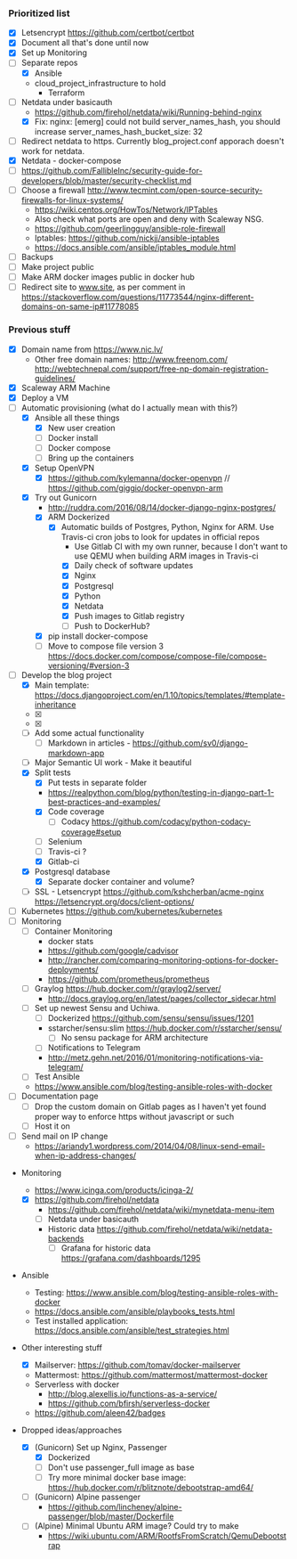 ### Prioritized list
- [x] Letsencrypt https://github.com/certbot/certbot
- [x] Document all that's done until now
- [x] Set up Monitoring
- [ ] Separate repos
  - [x] Ansible
  - cloud_project_infrastructure to hold
    - Terraform
- [ ] Netdata under basicauth
  - https://github.com/firehol/netdata/wiki/Running-behind-nginx
  - [x] Fix: nginx: [emerg] could not build server_names_hash, you should increase server_names_hash_bucket_size: 32
- [ ] Redirect netdata to https. Currently blog_project.conf apporach doesn't work for netdata.
- [x] Netdata - docker-compose
- [ ] https://github.com/FallibleInc/security-guide-for-developers/blob/master/security-checklist.md
- [ ] Choose a firewall http://www.tecmint.com/open-source-security-firewalls-for-linux-systems/
  - https://wiki.centos.org/HowTos/Network/IPTables
  - Also check what ports are open and deny with Scaleway NSG.
  - https://github.com/geerlingguy/ansible-role-firewall
  - Iptables: https://github.com/nickjj/ansible-iptables
  - https://docs.ansible.com/ansible/iptables_module.html
- [ ] Backups
- [ ] Make project public
- [ ] Make ARM docker images public in docker hub
- [ ] Redirect site to www.site, as per comment in https://stackoverflow.com/questions/11773544/nginx-different-domains-on-same-ip#11778085

### Previous stuff
- [x] Domain name from https://www.nic.lv/
  - Other free domain names: http://www.freenom.com/ http://webtechnepal.com/support/free-np-domain-registration-guidelines/
- [x] Scaleway ARM Machine
- [x] Deploy a VM
- [ ] Automatic provisioning (what do I actually mean with this?)
  - [x] Ansible all these things
    - [x] New user creation
    - [ ] Docker install
    - [ ] Docker compose
    - [ ] Bring up the containers  
  - [x] Setup OpenVPN
    - [x] https://github.com/kylemanna/docker-openvpn // https://github.com/giggio/docker-openvpn-arm
  - [x] Try out Gunicorn
    - http://ruddra.com/2016/08/14/docker-django-nginx-postgres/
    - [x] ARM Dockerized
      - [x] Automatic builds of Postgres, Python, Nginx for ARM. Use Travis-ci cron jobs to look for updates in official repos
        - Use Gitlab CI with my own runner, because I don't want to use QEMU when building ARM images in Travis-ci
        - [x] Daily check of software updates
         - [x] Nginx
         - [x] Postgresql
         - [x] Python
         - [x] Netdata
         - [x] Push images to Gitlab registry
         - [ ] Push to DockerHub?
    - [x] pip install docker-compose
    - [ ] Move to compose file version 3 https://docs.docker.com/compose/compose-file/compose-versioning/#version-3
- [ ] Develop the blog project
  - [x] Main template: https://docs.djangoproject.com/en/1.10/topics/templates/#template-inheritance
  - [x] <link rel="stylesheet" href="https://cdn.jsdelivr.net/semantic-ui/2.2.6/semantic.min.css">
  - [x] <script src="https://cdn.jsdelivr.net/semantic-ui/2.2.6/semantic.min.js"></script>
  - [ ] Add some actual functionality
    - [ ] Markdown in articles - https://github.com/sv0/django-markdown-app
  - [ ] Major Semantic UI work - Make it beautiful
  - [x] Split tests
    - [x] Put tests in separate folder
    - https://realpython.com/blog/python/testing-in-django-part-1-best-practices-and-examples/
    - [x] Code coverage
      - [ ] Codacy https://github.com/codacy/python-codacy-coverage#setup
    - [ ] Selenium
    - [ ] Travis-ci ?
    - [x] Gitlab-ci
  - [x] Postgresql database
    - [x] Separate docker container and volume?
  - [ ] SSL - Letsencrypt https://github.com/kshcherban/acme-nginx https://letsencrypt.org/docs/client-options/
- [ ] Kubernetes https://github.com/kubernetes/kubernetes
- [ ] Monitoring
  - [ ] Container Monitoring
    - docker stats
    - https://github.com/google/cadvisor
    - http://rancher.com/comparing-monitoring-options-for-docker-deployments/
    - https://github.com/prometheus/prometheus
  - [ ] Graylog https://hub.docker.com/r/graylog2/server/
    - http://docs.graylog.org/en/latest/pages/collector_sidecar.html
  - [ ] Set up newest Sensu and Uchiwa.
    - [ ] Dockerized https://github.com/sensu/sensu/issues/1201
    - sstarcher/sensu:slim https://hub.docker.com/r/sstarcher/sensu/
      - [ ] No sensu package for ARM architecture
    - [ ] Notifications to Telegram
    - http://metz.gehn.net/2016/01/monitoring-notifications-via-telegram/
  - [ ] Test Ansible
  - https://www.ansible.com/blog/testing-ansible-roles-with-docker
- [ ] Documentation page
  - [ ] Drop the custom domain on Gitlab pages as I haven't yet found proper way to enforce https without javascript or such
  - [ ] Host it on
- [ ] Send mail on IP change
  - https://ariandy1.wordpress.com/2014/04/08/linux-send-email-when-ip-address-changes/

- Monitoring
  - https://www.icinga.com/products/icinga-2/
  - [x] https://github.com/firehol/netdata
    - https://github.com/firehol/netdata/wiki/mynetdata-menu-item
    - [ ] Netdata under basicauth
    - Historic data https://github.com/firehol/netdata/wiki/netdata-backends
      - [ ] Grafana for historic data https://grafana.com/dashboards/1295

- Ansible
  - Testing: https://www.ansible.com/blog/testing-ansible-roles-with-docker
  - https://docs.ansible.com/ansible/playbooks_tests.html
  - Test installed application: https://docs.ansible.com/ansible/test_strategies.html

- Other interesting stuff
  - [x] Mailserver: https://github.com/tomav/docker-mailserver
  - Mattermost: https://github.com/mattermost/mattermost-docker
  - Serverless with docker
    - http://blog.alexellis.io/functions-as-a-service/
    - https://github.com/bfirsh/serverless-docker
  - https://github.com/aleen42/badges

- Dropped ideas/approaches
  - [x] (Gunicorn) Set up Nginx, Passenger
    - [x] Dockerized
    - [ ] Don't use passenger_full image as base
    - [ ] Try more minimal docker base image: https://hub.docker.com/r/blitznote/debootstrap-amd64/
  - [ ] (Gunicorn) Alpine passenger
    - https://github.com/lincheney/alpine-passenger/blob/master/Dockerfile
  - [ ] (Alpine) Minimal Ubuntu ARM image? Could try to make
    - https://wiki.ubuntu.com/ARM/RootfsFromScratch/QemuDebootstrap  